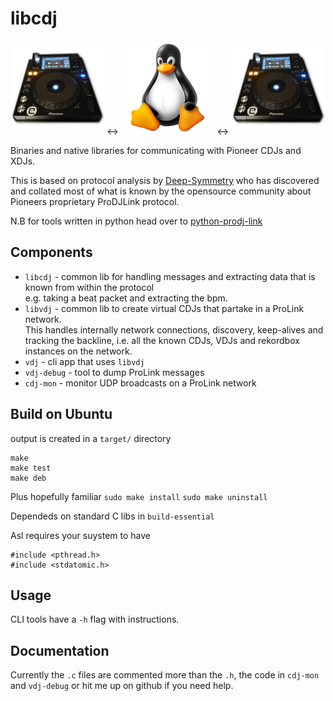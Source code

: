 # libcdj

![xdj-1000 player](doc/xdj-trans.png)  <->  ![linux](doc/tux.png)  <->  ![xdj-1000 player](doc/xdj-trans.png) 

Binaries and native libraries for communicating with Pioneer CDJs and XDJs.

This is based on protocol analysis by [Deep-Symmetry](https://github.com/Deep-Symmetry/) who has discovered and collated most  of what is known by the opensource community about Pioneers proprietary ProDJLink protocol.


N.B for tools written in python head over to [python-prodj-link](https://github.com/flesniak/python-prodj-link)


## Components

- `libcdj` - common lib for handling messages and extracting data that is known from within the protocol  
  e.g. taking a beat packet and extracting the bpm.
- `libvdj` - common lib to create virtual CDJs that partake in a ProLink network.  
  This handles internally network connections, discovery, keep-alives and tracking the backline, i.e. all the known CDJs, VDJs and rekordbox instances on the network.
- `vdj` - cli app that uses `libvdj`
- `vdj-debug` - tool to dump ProLink messages
- `cdj-mon` - monitor UDP broadcasts on a ProLink network

## Build on Ubuntu

output is created in a `target/` directory

    make
    make test
    make deb

Plus hopefully familiar `sudo make install` `sudo make uninstall`

Dependeds on standard C libs in `build-essential`

Asl requires your suystem to have

    #include <pthread.h>
    #include <stdatomic.h>

## Usage

CLI tools have a `-h` flag with instructions.


## Documentation

Currently the `.c` files are commented more than the `.h`, the code in `cdj-mon` and `vdj-debug` or hit me up on github if you need help.

